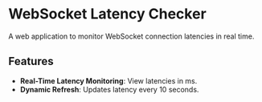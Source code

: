 
# WebSocket Latency Checker

A web application to monitor WebSocket connection latencies in real time.

## Features

- **Real-Time Latency Monitoring**: View latencies in ms.
- **Dynamic Refresh**: Updates latency every 10 seconds.
